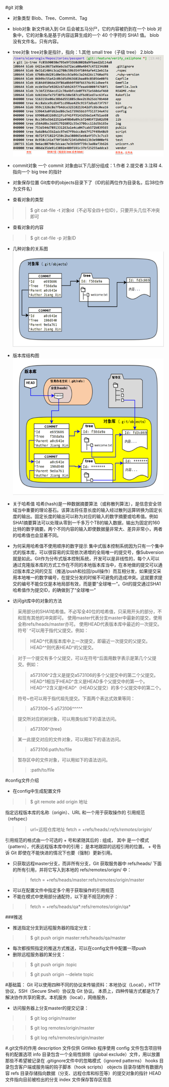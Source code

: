 #git 对象
- 对象类型
Blob、Tree、Commit、Tag
- blob对象
新文件纳入到 Git 后会被五马分尸，它的内容被扔到在一个 blob 对象中，它的对象名是基于内容运算生成的一个 40 个字符的 SHA1 值。
blob 没有文件名，只有内容。

- tree对象
tree对象是指针，指向：1.其他 small tree（子级 tree） 2.blob
![图 3](images/c785f414eb5d1c03faedd6bb33ddeb5dde6b1408136f8b45184bf1748065400f.png)

- commit对象
一个 commit 对象由以下几部分组成：1.作者 2.提交者 3.注释 4.指向一个 big tree 的指针

- 对象保存位置
Git库中的objects目录下了（ID的前两位作为目录名，后38位作为文件名）
- 查看对象的类型 
>>$ git cat-file -t 对象id（不必写全四十位ID），只要开头几位不冲突即可
- 查看对象的内容
>>$ git cat-file -p 对象ID

- 几种对象的关系图
![图 1](images/a65c720c5d5dc26bbd0d4f1ce47e7dd1a5fc015cb30e57cb4128460ebf291869.png)  


- 版本库结构图
![图 2](images/6b7556bfc971efd941fa0c6e635075d500c6ba18e3427536e42ebc031021c982.png)  

- 关于哈希值
  哈希(hash)是一种数据摘要算法（或称散列算法），是信息安全领域当中重要的理论基石。该算法将任意长度的输入经过散列运算转换为固定长度的输出。固定长度的输出可以称为对应的输入的数字摘要或哈希值。例如SHA1摘要算法可以处理从零到一千多万个TB的输入数据，输出为固定的160比特的数字摘要。两个不同内容的输入即使数据量非常大、差异非常小，两者的哈希值也会显著不同。

- 为何采用哈希值不使用顺序的数字提示
集中式版本控制系统因为只有一个集中式的版本库，可以很容易的实现依次递增的全局唯一的提交号，像Subversion就是如此。Git作为分布式版本控制系统，开发可以是非线性的，每个人可以通过克隆版本库的方式工作在不同的本地版本库当中，在本地做的提交可以通过版本库之间的交互（推送/push和拉回/pull操作）而互相分发，如果提交采用本地唯一的数字编号，在提交分发的时候不可避免的造成冲突。这就要求提交的编号不能仅仅是本地局部有效，而是要“全球唯一”。Git的提交通过SHA1哈希值作为提交ID，的确做到了“全球唯一”

- 访问git库中的对象的方法
>采用部分的SHA1哈希值。不必写全40位的哈希值，只采用开头的部分，不和现有其他的冲突即可。
>使用master代表分支master中最新的提交，使用全称refs/heads/master亦可。
>使用HEAD代表版本库中最近的一次提交。
>符号` ^可以用于指代父提交。例如：
>>HEAD^代表版本库中上一次提交，即最近一次提交的父提交。
>>HEAD^^则代表HEAD^的父提交。

>对于一个提交有多个父提交，可以在符号^后面用数字表示是第几个父提交。例如：
>>a573106^2含义是提交a573106的多个父提交中的第二个父提交。
>>HEAD^1相当于HEAD^含义是HEAD多个父提交中的第一个。
>>HEAD^^2含义是HEAD^（HEAD父提交）的多个父提交中的第二个。

>符号~<n>也可以用于指代祖先提交。下面两个表达式效果等同：
>>a573106~5
>>a573106^^^^^

>提交所对应的树对象，可以用类似如下的语法访问。
>>a573106^{tree}

>某一此提交对应的文件对象，可以用如下的语法访问。
>>a573106:path/to/file

>暂存区中的文件对象，可以用如下的语法访问。
>>:path/to/file


#config文件介绍
- 在config中生成配置文件 
>>$ git remote add origin 地址

指定远程版本库的名称（origin）、URL 和一个用于获取操作的 引用规范（refspec）

>>url=远程仓库地址
>>fetch = +refs/heads/*:refs/remotes/origin/*

引用规范的格式由一个可选的 + 号和紧随其后的 <src>:<dst> 组成， 其中 <src> 是一个模式（pattern），代表远程版本库中的引用； <dst> 是本地跟踪的远程引用的位置。 + 号告诉 Git 即使在不能快进的情况下也要（强制）更新引用。

- 只获取远程master分支，而非所有分支，Git 获取服务器中 refs/heads/ 下面的所有引用，并将它写入到本地的 refs/remotes/origin/ 中：
>>fetch = +refs/heads/master:refs/remotes/origin/master
- 可以在配置文件中指定多个用于获取操作的引用规范
- 不能在模式中使用部分通配符，以下是不规范的例子：
>>fetch = +refs/heads/qa*:refs/remotes/origin/qa*

###推送
- 推送指定分支到远程服务器的指定分支：
>>$ git push origin master:refs/heads/qa/master

- 每次都按照指定的推送方式推送，可以在config文件中配置一项push
- 删除远程服务器的某分支：
>>$ git push origin :topic

>>$ git push origin --delete topic


#基础篇：
Git 可以使用四种不同的协议来传输资料：本地协议（Local），HTTP 协议，SSH（Secure Shell）协议及 Git
协议。
本质上，四种传输方式都是为了解决协作共享的需求。本机服务（local），网络服务，
- 访问服务器上分支master的提交记录：
>>$ git log origin/master

>>$ git log remotes/origin/master

>>$ git log refs/remotes/origin/master


#.git文件的作用
description 文件仅供 GitWeb 程序使用
config 文件包含项目特有的配置选项
info 目录包含一个全局性排除（global exclude）文件，用以放置那些不希望被记录在 .gitignore文件中的忽略模式（ignored patterns）
hooks 目录包含客户端或服务端的钩子脚本（hook scripts）
objects 目录存储所有数据内容
refs 目录存储指向数据（分支、远程仓库和标签等）的提交对象的指针
HEAD 文件指向目前被检出的分支
index 文件保存暂存区信息
